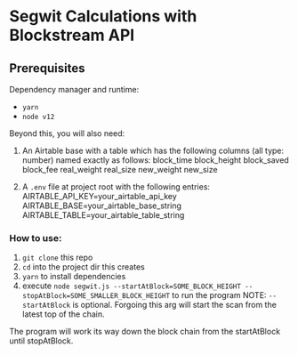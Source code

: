 # Segwit Calculations with Blockstream API 

## Prerequisites

Dependency manager and runtime:

- `yarn`
- `node v12`

Beyond this, you will also need:

1. An Airtable base with a table which has the following columns (all type: number) named exactly as follows:
   block_time 
   block_height 
   block_saved
   block_fee
   real_weight
   real_size
   new_weight
   new_size
   
2. A `.env` file at project root with the following entries:
   AIRTABLE_API_KEY=your_airtable_api_key
   AIRTABLE_BASE=your_airtable_base_string
   AIRTABLE_TABLE=your_airtable_table_string

### How to use:

1. `git clone` this repo
2. `cd` into the project dir this creates
3. `yarn` to install dependencies
4. execute `node segwit.js --startAtBlock=SOME_BLOCK_HEIGHT --stopAtBlock=SOME_SMALLER_BLOCK_HEIGHT` to run the program
   NOTE: `--startAtBlock` is optional. Forgoing this arg will start the scan from the latest top of the chain.

The program will work its way down the block chain from the startAtBlock until stopAtBlock.
